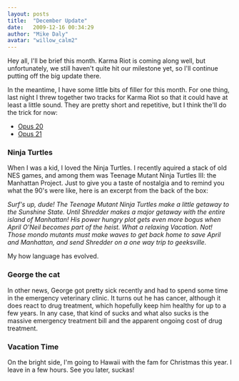 ```yaml
---
layout: posts
title:  "December Update"
date:   2009-12-16 00:34:29
author: "Mike Daly"
avatar: "willow_calm2"
---
```

Hey all, I'll be brief this month. Karma Riot is coming along well, but unfortunately, we still haven't quite hit our milestone yet, so I'll continue putting off the big update there.

In the meantime, I have some little bits of filler for this month. For one thing, last night I threw together two tracks for Karma Riot so that it could have at least a little sound. They are pretty short and repetitive, but I think the'll do the trick for now:

* [Opus 20](https://content.duelingmonkeys.com/filespace/mike/opus20.mp3)
* [Opus 21](https://content.duelingmonkeys.com/filespace/mike/Opus21.mp3)

### Ninja Turtles

When I was a kid, I loved the Ninja Turtles. I recently aquired a stack of old NES games, and among them was Teenage Mutant Ninja Turtles III: the Manhattan Project. Just to give you a taste of nostalgia and to remind you what the 90's were like, here is an excerpt from the back of the box:

_Surf's up, dude! The Teenage Mutant Ninja Turtles make a little getaway to the Sunshine State. Until Shredder makes a major getaway with the entire island of Manhattan! His power hungry plot gets even more bogus when April O'Neil becomes part of the heist. What a relaxing Vacation. Not! Those mondo mutants must make waves to get back home to save April and Manhattan, and send Shredder on a one way trip to geeksville._

My how language has evolved.

### George the cat

In other news, George got pretty sick recently and had to spend some time in the emergency veterinary clinic. It turns out he has cancer, although it does react to drug treatment, which hopefully keep him healthy for up to a few years. In any case, that kind of sucks and what also sucks is the massive emergency treatment bill and the apparent ongoing cost of drug treatment.

### Vacation Time

On the bright side, I'm going to Hawaii with the fam for Christmas this year. I leave in a few hours. See you later, suckas!
